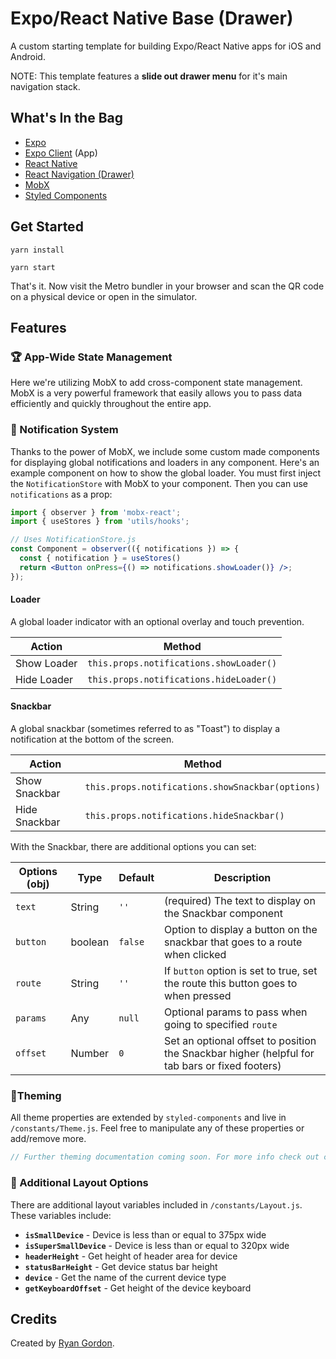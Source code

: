 # Expo/React Native Base (Drawer)

A custom starting template for building Expo/React Native apps for iOS and Android.

NOTE: This template features a **slide out drawer menu** for it's main navigation stack.

## What's In the Bag

- [Expo](https://expo.io/)
- [Expo Client](https://expo.io/tools) (App)
- [React Native](https://facebook.github.io/react-native/)
- [React Navigation (Drawer)](https://reactnavigation.org/)
- [MobX](https://mobx.js.org/README.html)
- [Styled Components](https://www.styled-components.com/)

## Get Started

```
yarn install
```

```
yarn start
```

That's it. Now visit the Metro bundler in your browser and scan the QR code on a physical device or open in the simulator.

## Features

### 🏆 App-Wide State Management

Here we're utilizing MobX to add cross-component state management. MobX is a very powerful framework that easily allows you to pass data efficiently and quickly throughout the entire app.

### 🧩 Notification System

Thanks to the power of MobX, we include some custom made components for displaying global notifications and loaders in any component. Here's an example component on how to show the global loader. You must first inject the `NotificationStore` with MobX to your component. Then you can use `notifications` as a prop:

```jsx
import { observer } from 'mobx-react';
import { useStores } from 'utils/hooks';

// Uses NotificationStore.js
const Component = observer(({ notifications }) => {
  const { notification } = useStores()
  return <Button onPress={() => notifications.showLoader()} />;
});
```

#### Loader

A global loader indicator with an optional overlay and touch prevention.

| Action      | Method                                  |
| ----------- | --------------------------------------- |
| Show Loader | `this.props.notifications.showLoader()` |
| Hide Loader | `this.props.notifications.hideLoader()` |

#### Snackbar

A global snackbar (sometimes referred to as "Toast") to display a notification at the bottom of the screen.

| Action        | Method                                           |
| ------------- | ------------------------------------------------ |
| Show Snackbar | `this.props.notifications.showSnackbar(options)` |
| Hide Snackbar | `this.props.notifications.hideSnackbar()`        |

With the Snackbar, there are additional options you can set:

| Options (obj) | Type    | Default | Description                                                                                    |
| ------------- | ------- | ------- | ---------------------------------------------------------------------------------------------- |
| `text`        | String  | `''`    | (required) The text to display on the Snackbar component                                       |
| `button`      | boolean | `false` | Option to display a button on the snackbar that goes to a route when clicked                   |
| `route`       | String  | `''`    | If `button` option is set to true, set the route this button goes to when pressed              |
| `params`      | Any     | `null`  | Optional params to pass when going to specified `route`                                        |
| `offset`      | Number  | `0`     | Set an optional offset to position the Snackbar higher (helpful for tab bars or fixed footers) |

### 🎨Theming

All theme properties are extended by `styled-components` and live in `/constants/Theme.js`. Feel free to manipulate any of these properties or add/remove more.

```jsx
// Further theming documentation coming soon. For more info check out constants/Theme.js
```

### 📲 Additional Layout Options

There are additional layout variables included in `/constants/Layout.js`. These variables include:

- **`isSmallDevice`** - Device is less than or equal to 375px
  wide
- **`isSuperSmallDevice`** - Device is less than or equal to 320px wide
- **`headerHeight`** - Get height of header area for device
- **`statusBarHeight`** - Get device status bar height
- **`device`** - Get the name of the current device type
- **`getKeyboardOffset`** - Get height of the device keyboard

## Credits

Created by [Ryan Gordon](https://github.com/supryan).
